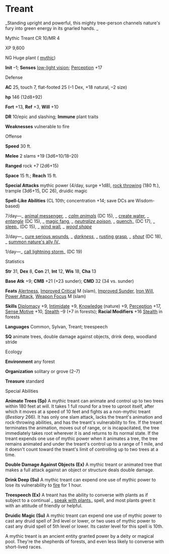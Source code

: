 # Treant

_Standing upright and powerful, this mighty tree-person channels nature's fury into green energy in its gnarled hands. _

Mythic Treant CR 10/MR 4

XP 9,600

NG Huge plant ( [mythic](/pathfinderRPG/prd/mythicAdventures/mythicMonsters.html#_mythic-subtype))

**Init** –1; **Senses** [low-light vision](/pathfinderRPG/prd/monsters/universalMonsterRules.html#_low-light-vision); [Perception](/pathfinderRPG/prd/skills/perception.html#_perception) +17

Defense

**AC** 25, touch 7, flat-footed 25 (–1 Dex, +18 natural, –2 size)

**hp** 146 (12d8+92)

**Fort** +13, **Ref** +3, **Will** +10

**DR** 10/epic and slashing; **Immune** plant traits

**Weaknesses** vulnerable to fire

Offense

**Speed** 30 ft.

**Melee** 2 slams +19 (3d6+10/18–20)

**Ranged** rock +7 (2d6+15)

**Space** 15 ft.; **Reach** 15 ft.

**Special Attacks** mythic power (4/day, surge +1d8), [rock throwing](/pathfinderRPG/prd/monsters/universalMonsterRules.html#_rock-throwing) (180 ft.), trample (3d6+15, DC 26), druidic magic

**Spell-Like Abilities** (CL 10th; concentration +14; save DCs are Wisdom-based)

7/day—_ [animal messenger](/pathfinderRPG/prd/spells/animalMessenger.html#_animal-messenger)_, _ [calm animals](/pathfinderRPG/prd/spells/calmAnimals.html#_calm-animals)_ (DC 15), _ [create water](/pathfinderRPG/prd/spells/createWater.html#_create-water)_, _ [entangle](/pathfinderRPG/prd/spells/entangle.html#_entangle)_ (DC 15), _ [magic fang](/pathfinderRPG/prd/spells/magicFang.html#_magic-fang)_, _ [neutralize poison](/pathfinderRPG/prd/spells/neutralizePoison.html#_neutralize-poison)_, _ [quench](/pathfinderRPG/prd/spells/quench.html#_quench)_ (DC 17), _ [sleep](/pathfinderRPG/prd/spells/sleep.html#_sleep)_ (DC 15), _ [wind wall](/pathfinderRPG/prd/spells/windWall.html#_wind-wall)_, _ [wood shape](/pathfinderRPG/prd/spells/woodShape.html#_wood-shape)_

3/day—_ [cure serious wounds](/pathfinderRPG/prd/spells/cureSeriousWounds.html#_cure-serious-wounds)_, _ [darkness](/pathfinderRPG/prd/spells/darkness.html#_darkness)_, _ [rusting grasp](/pathfinderRPG/prd/spells/rustingGrasp.html#_rusting-grasp)_, _ [shout](/pathfinderRPG/prd/spells/shout.html#_shout)_ (DC 18), _ [summon nature's ally IV](/pathfinderRPG/prd/spells/summonNatureSAlly.html#_summon-nature-s-ally-iv)_

1/day—_ [call lightning storm](/pathfinderRPG/prd/spells/callLightningStorm.html#_call-lightning-storm)_ (DC 19)

Statistics

**Str** 31, **Dex** 8, **Con** 21, **Int** 12, **Wis** 18, **Cha** 13

**Base Atk** +9; **CMB** +21 (+23 sunder); **CMD** 32 (34 vs. sunder)

**Feats** [Alertness](/pathfinderRPG/prd/feats.html#_alertness), [Improved Critical](/pathfinderRPG/prd/feats.html#_improved-critical) M (slam), [Improved Sunder](/pathfinderRPG/prd/feats.html#_improved_sunder), [Iron Will](/pathfinderRPG/prd/feats.html#_iron-will), [Power Attack](/pathfinderRPG/prd/feats.html#_power-attack), [Weapon Focus](/pathfinderRPG/prd/feats.html#_weapon-focus) M (slam)

**Skills** [Diplomacy](/pathfinderRPG/prd/skills/diplomacy.html#_diplomacy) +9, [Intimidate](/pathfinderRPG/prd/skills/intimidate.html#_intimidate) +9, [Knowledge](/pathfinderRPG/prd/skills/knowledge.html#_knowledge) (nature) +9, [Perception](/pathfinderRPG/prd/skills/perception.html#_perception) +17, [Sense Motive](/pathfinderRPG/prd/skills/senseMotive.html#_sense-motive) +10, [Stealth](/pathfinderRPG/prd/skills/stealth.html#_stealth) –9 (+7 in forests); **Racial Modifiers** +16 [Stealth](/pathfinderRPG/prd/skills/stealth.html#_stealth) in forests

**Languages** Common, Sylvan, Treant; treespeech

**SQ** animate trees, double damage against objects, drink deep, woodland stride

Ecology

**Environment** any forest

**Organization** solitary or grove (2–7)

**Treasure** standard

Special Abilities

**Animate Trees (Sp)** A mythic treant can animate and control up to two trees within 180 feet at will. It takes 1 full round for a tree to uproot itself, after which it moves at a speed of 10 feet and fights as a non-mythic treant (_Bestiary_ 266). It has only one slam attack, lacks the treant's animation and rock-throwing abilities, and has the treant's vulnerability to fire. If the treant terminates the animation, moves out of range, or is incapacitated, the tree immediately takes root wherever it is and returns to its normal state. If the treant expends one use of mythic power when it animates a tree, the tree remains animated and under the treant's control up to a range of 1 mile, and it doesn't count toward the treant's limit of controlling up to two trees at a time.

**Double Damage Against Objects (Ex)** A mythic treant or animated tree that makes a full attack against an object or structure deals double damage.

**Drink Deep (Su)** A mythic treant can expend one use of mythic power to lose its vulnerability to [fire](/pathfinderRPG/prd/monsters/creatureTypes.html#_fire-subtype) for 1 hour.

**Treespeech (Ex)** A treant has the ability to converse with plants as if subject to a continual _ [speak with plants](/pathfinderRPG/prd/spells/speakWithPlants.html#_speak-with-plants)_ spell, and most plants greet it with an attitude of friendly or helpful.

**Druidic Magic (Su)** A mythic treant can expend one use of mythic power to cast any druid spell of 3rd level or lower, or two uses of mythic power to cast any druid spell of 5th level or lower. Its caster level for this spell is 10th.

A mythic treant is an ancient entity granted power by a deity or magical pool. They're the shepherds of forests, and even less likely to converse with short-lived races.

